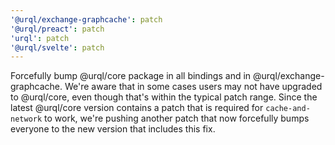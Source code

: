 ```yaml
---
'@urql/exchange-graphcache': patch
'@urql/preact': patch
'urql': patch
'@urql/svelte': patch
---
```


Forcefully bump @urql/core package in all bindings and in @urql/exchange-graphcache.
We're aware that in some cases users may not have upgraded to @urql/core, even though that's within
the typical patch range. Since the latest @urql/core version contains a patch that is required for
`cache-and-network` to work, we're pushing another patch that now forcefully bumps everyone to the
new version that includes this fix.
